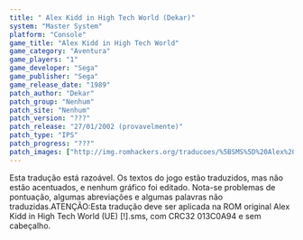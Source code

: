 ```yaml
---
title: " Alex Kidd in High Tech World (Dekar)"
system: "Master System"
platform: "Console"
game_title: "Alex Kidd in High Tech World"
game_category: "Aventura"
game_players: "1"
game_developer: "Sega"
game_publisher: "Sega"
game_release_date: "1989"
patch_author: "Dekar"
patch_group: "Nenhum"
patch_site: "Nenhum"
patch_version: "???"
patch_release: "27/01/2002 (provavelmente)"
patch_type: "IPS"
patch_progress: "???"
patch_images: ["http://img.romhackers.org/traducoes/%5BSMS%5D%20Alex%20Kidd%20in%20High%20Tech%20World%20-%20Dekar%20-%201.png","http://img.romhackers.org/traducoes/%5BSMS%5D%20Alex%20Kidd%20in%20High%20Tech%20World%20-%20Dekar%20-%202.png","http://img.romhackers.org/traducoes/%5BSMS%5D%20Alex%20Kidd%20in%20High%20Tech%20World%20-%20Dekar%20-%203.png"]
---
```

Esta tradução está razoável. Os textos do jogo estão traduzidos, mas não estão acentuados, e nenhum gráfico foi editado. Nota-se problemas de pontuação, algumas abreviações e algumas palavras não traduzidas.ATENÇÃO:Esta tradução deve ser aplicada na ROM original Alex Kidd in High Tech World (UE) [!].sms, com CRC32 013C0A94 e sem cabeçalho.